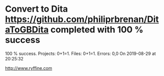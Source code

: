 # Convert to Dita https://github.com/philiprbrenan/DitaToGBDita  completed with 100 % success

100 % success. Projects: 0+1=1.  Files: 0+1=1. Errors: 0,0  On 2019-08-29 at 20:25:32





http://www.ryffine.com
